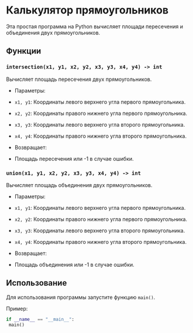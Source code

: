 # Калькулятор прямоугольников 
 
Эта простая программа на Python вычисляет площади пересечения и объединения двух прямоугольников. 
 
## Функции 
 
### `intersection(x1, y1, x2, y2, x3, y3, x4, y4) -> int` 
 
Вычисляет площадь пересечения двух прямоугольников. 
 
- Параметры: 
 - `x1, y1`: Координаты левого верхнего угла первого прямоугольника. 
 - `x2, y2`: Координаты правого нижнего угла первого прямоугольника. 
 - `x3, y3`: Координаты левого верхнего угла второго прямоугольника. 
 - `x4, y4`: Координаты правого нижнего угла второго прямоугольника. 
 
- Возвращает: 
 - Площадь пересечения или -1 в случае ошибки. 
 
### `union(x1, y1, x2, y2, x3, y3, x4, y4) -> int` 
 
Вычисляет площадь объединения двух прямоугольников. 
 
- Параметры: 
 - `x1, y1`: Координаты левого верхнего угла первого прямоугольника. 
 - `x2, y2`: Координаты правого нижнего угла первого прямоугольника. 
 - `x3, y3`: Координаты левого верхнего угла второго прямоугольника. 
 - `x4, y4`: Координаты правого нижнего угла второго прямоугольника. 
 
- Возвращает: 
 - Площадь объединения или -1 в случае ошибки. 
 
## Использование 
 
Для использования программы запустите функцию `main()`. 
 
Пример: 
```python 
if __name__ == "__main__": 
 main()